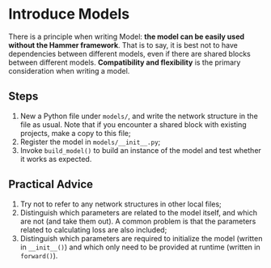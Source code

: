 # Introduce Models

There is a principle when writing Model: **the model can be easily used without the Hammer framework**. 
That is to say, it is best not to have dependencies between different models, even if there are shared blocks between different models. 
**Compatibility and flexibility** is the primary consideration when writing a model.

## Steps

1. New a Python file under `models/`, and write the network structure in the file as usual. Note that if you encounter a shared block with existing projects, make a copy to this file;
2. Register the model in `models/__init__.py`;
3. Invoke `build_model()` to build an instance of the model and test whether it works as expected.

## Practical Advice

1. Try not to refer to any network structures in other local files;
2. Distinguish which parameters are related to the model itself, and which are not (and take them out). A common problem is that the parameters related to calculating loss are also included;
3. Distinguish which parameters are required to initialize the model (written in `__init__()`) and which only need to be provided at runtime (written in `forward()`).